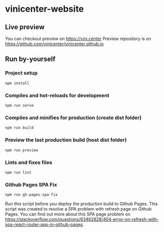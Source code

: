 # vinicenter-website

## Live preview

You can checkout preview on https://vini.center
Preview repository is on https://github.com/vinicenter/vinicenter.github.io

## Run by-yourself

### Project setup
```
npm install
```

### Compiles and hot-reloads for development
```
npm run serve
```

### Compiles and minifies for production (create dist folder)
```
npm run build
```

### Preview the last production build (host dist folder)
```
npm run preview
```

### Lints and fixes files
```
npm run lint
```

### Github Pages SPA Fix 
```
npm run gh-pages-spa-fix
```

Run this script before you deploy the production build to Github Pages.
This script was created to resolve a SPA problem with refresh page on Github Pages.
You can find out more about this SPA page problem on https://stackoverflow.com/questions/63462828/404-error-on-refresh-with-spa-react-router-app-in-github-pages.